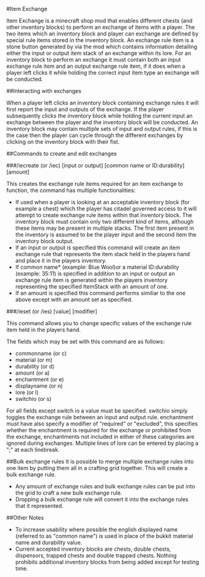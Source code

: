 #Item Exchange

Item Exchange is a minecraft shop mod that enables different chests (and other inventory blocks) to perform an exchange of items with a player. The two items which an inventory block and player can exchange are defined by special rule items stored in the inventory block. An exchange rule item is a stone button generated by via the mod which contains information detailing either the input or output item stack of an exchange within its lore. For an inventory block to perform an exchange it must contain both an input exchange rule item and an output exchange rule item, if it does when a player left clicks it while holding the correct input item type an exchange will be conducted.

##Interacting with exchanges

When a player left clicks an inventory block containing exchange rules it will first report the input and outputs of the exchange. If the player subsequently clicks the inventory block while holding the current input an exchange between the player and the inventory block will be conducted. An inventory block may contain multiple sets of input and output rules, if this is the case then the player can cycle through the different exchanges by clicking on the inventory block with their fist.

##Commands to create and edit exchanges

###/iecreate (or /iec) [input or output] [common name or ID:durability] [amount]

This creates the exchange rule items required for an item exchange to function, the command has multiple functionalities:
-  If used when a player is looking at an acceptable inventory block (for example a chest) which the player has citadel governed access to it will attempt to create exchange rule items within that inventory block. The inventory block must contain only two different kind of items, although these items may be present in multiple stacks. The first item present in the inventory is assumed to be the player input and the second item the inventory block output.
-  If an input or output is specified this command will create an item exchange rule that represents the item stack held in the players hand and place it in the players inventory.
-  If common name* (example: Blue Wool)or a material ID:durability (example: 35:11) is specified in addition to an input or output an exchange rule item is generated within the players inventory representing the specified ItemStack with an amount of one.
-  If an amount is specified this command performs similiar to the one above except with an amount set as specified.

###/ieset (or /ies) <field> [value] [modifier]

This command allows you to change specific values of the exchange rule item held in the players hand.

The fields which may be set with this command are as follows:
-  commonname (or c)
-  material (or m)
-  durability (or d)
-  amount (or a)
-  enchantment (or e)
-  displayname (or n)
-  lore (or l)
-  switchio (or s)

For all fields except switch io a value must be specified. switchio simply toggles the exchange rule between an input and output rule. enchantment must have also specify a modifier of "required" or "excluded", this specifies whether the enchantment is required for the exchange or prohibited from the exchange, enchantments not included in either of these categories are ignored during exchanges. Multiple lines of lore can be entered by placing a ";" at each linebreak.

##Bulk exchange rules
It is possible to merge multiple exchange rules into one item by putting them all in a crafting grid together. This will create a bulk exchange rule.
-  Any amount of exchange rules and bulk exchange rules can be put into the grid to craft a new bulk exchange rule.
-  Dropping a bulk exchange rule will convert it into the exchange rules that it represented.

##Other Notes
-  To increase usability where possible the english displayed name (referred to as "common name") is used in place of the bukkit material name and durability value.
-  Current accepted inventory blocks are chests, double chests, dispensors, trapped chests and double trapped chests. Nothing prohibits additional inventory blocks from being added except for testing time.
